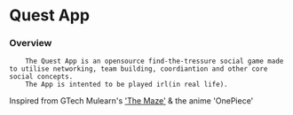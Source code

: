 # Quest App

### Overview
        The Quest App is an opensource find-the-tressure social game made to utilise networking, team building, coordiantion and other core social concepts.
        The App is intented to be played irl(in real life).

Inspired from GTech Mulearn's <a href="https://themaze.mulearn.org">'The Maze'<a/> & the anime 'OnePiece'